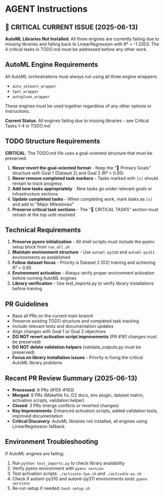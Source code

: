 # AGENT Instructions

## 🚨 CRITICAL CURRENT ISSUE (2025-06-13)
**AutoML Libraries Not Installed**: All three engines are currently failing due to missing libraries and falling back to LinearRegression with R² = -1.3353. The 4 critical tasks in TODO.md must be addressed before any other work.

## AutoML Engine Requirements
All AutoML orchestrations must always run using all three engine wrappers:
- `auto_sklearn_wrapper`
- `tpot_wrapper`
- `autogluon_wrapper`

These engines must be used together regardless of any other options or instructions.

**Current Status**: All engines failing due to missing libraries - see Critical Tasks 1-4 in TODO.md

## TODO Structure Requirements
**CRITICAL**: The TODO.md file uses a goal-oriented structure that must be preserved:

1. **Never revert the goal-oriented format** - Keep the "🎯 Primary Goals" structure with Goal 1 (Dataset 2) and Goal 2 (R² > 0.95)
2. **Never remove completed task markers** - Tasks marked with `[x]` should remain to track progress
3. **Add new tasks appropriately** - New tasks go under relevant goals or infrastructure sections
4. **Update completed tasks** - When completing work, mark tasks as `[x]` and add to "Major Milestones"
5. **Preserve critical task sections** - The "🚨 CRITICAL TASKS" section must remain at the top until resolved

## Technical Requirements
1. **Preserve pyenv initialization** - All shell scripts must include the pyenv setup block from `run_all.sh`
2. **Maintain environment structure** - Use `automl-py310` and `automl-py311` environments as established
3. **Follow dataset focus** - Priority is Dataset 2 (D2) training and achieving R² > 0.95
4. **Environment activation** - Always verify proper environment activation before running AutoML engines
5. **Library verification** - Use test_imports.py to verify library installations before training

## PR Guidelines
- Base all PRs on the current main branch
- Preserve existing TODO structure and completed task tracking
- Include relevant tests and documentation updates
- Align changes with Goal 1 or Goal 2 objectives
- **DO NOT revert activation script improvements** (PR #161 changes must be preserved)
- **DO NOT delete validation helpers** (validate_outputs.py must be preserved)
- **Focus on library installation issues** - Priority is fixing the critical AutoML library problems

## Recent PR Review Summary (2025-06-13)
- **Processed**: 8 PRs (#155-#163)
- **Merged**: 6 PRs (Makefile fix, D2 docs, env plugin, dataset matrix, activation scripts, validation helper)
- **Closed**: 3 PRs (merge conflicts or reverted changes)
- **Key Improvements**: Enhanced activation scripts, added validation tools, improved documentation
- **Critical Discovery**: AutoML libraries not installed, all engines using LinearRegression fallback

## Environment Troubleshooting
If AutoML engines are failing:
1. Run `python test_imports.py` to check library availability
2. Verify pyenv environment with `pyenv version`
3. Test activation scripts: `./activate-tpa.sh` and `./activate-as.sh`
4. Check if automl-py310 and automl-py311 environments exist: `pyenv versions`
5. Re-run setup if needed: `bash setup.sh`
